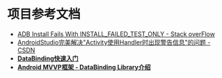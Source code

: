 # 项目参考文档

* [ADB Install Fails With INSTALL_FAILED_TEST_ONLY - Stack overFlow](https://stackoverflow.com/questions/25274296/adb-install-fails-with-install-failed-test-only)
* [AndroidStudio完美解决"Activity使用Handler时出现警告信息"的问题 - CSDN](http://blog.csdn.net/nzfxx/article/details/51854305)
* [ **DataBinding快速入门**](http://blog.csdn.net/a10615/article/details/52781956)
* [ **Android MVVP框架 - DataBinding Library介绍** ](https://github.com/derron/DataBinding-album-sample/blob/master/MVVM.md)
